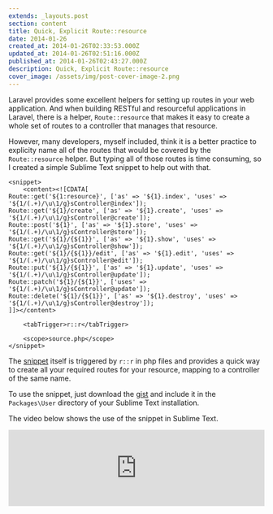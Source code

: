 ```yaml
---
extends: _layouts.post
section: content
title: Quick, Explicit Route::resource
date: 2014-01-26
created_at: 2014-01-26T02:33:53.000Z
updated_at: 2014-01-26T02:51:16.000Z
published_at: 2014-01-26T02:43:27.000Z
description: Quick, Explicit Route::resource
cover_image: /assets/img/post-cover-image-2.png
---
```


Laravel provides some excellent helpers for setting up routes in your web application. And when building RESTful and resourceful applications in Laravel, there is a helper, `Route::resource` that makes it easy to create a whole set of routes to a controller that manages that resource.

However, many developers, myself included, think it is a better practice to explicity name all of the routes that would be covered by the `Route::resource` helper. But typing all of those routes is time consuming, so I created a simple Sublime Text snippet to help out with that.

```
<snippet>
	<content><![CDATA[
Route::get('${1:resource}', ['as' => '${1}.index', 'uses' => '${1/(.+)/\u\1/g}sController@index']);
Route::get('${1}/create', ['as' => '${1}.create', 'uses' => '${1/(.+)/\u\1/g}sController@create']);
Route::post('${1}', ['as' => '${1}.store', 'uses' => '${1/(.+)/\u\1/g}sController@store']);
Route::get('${1}/{${1}}', ['as' => '${1}.show', 'uses' => '${1/(.+)/\u\1/g}sController@show']);
Route::get('${1}/{${1}}/edit', ['as' => '${1}.edit', 'uses' => '${1/(.+)/\u\1/g}sController@edit']);
Route::put('${1}/{${1}}', ['as' => '${1}.update', 'uses' => '${1/(.+)/\u\1/g}sController@update']);
Route::patch('${1}/{${1}}', ['uses' => '${1/(.+)/\u\1/g}sController@update']);
Route::delete('${1}/{${1}}', ['as' => '${1}.destroy', 'uses' => '${1/(.+)/\u\1/g}sController@destroy']);
]]></content>
 
	<tabTrigger>r::r</tabTrigger>
	
	<scope>source.php</scope>
</snippet>
```

The [snippet](https://gist.github.com/JPBetley/8627121) itself is triggered by `r::r` in php files and provides a quick way to create all your required routes for your resource, mapping to a controller of the same name.

To use the snippet, just download the [gist](https://gist.github.com/JPBetley/8627121) and include it in the `Packages\User` directory of your Sublime Text installation.

The video below shows the use of the snippet in Sublime Text.

<iframe name='quickcast' src='http://quick.as/embed/lr5h08q' scrolling='no' frameborder='0' width='100%' allowfullscreen></iframe><script src='http://quick.as/embed/script/1.52'></script>
